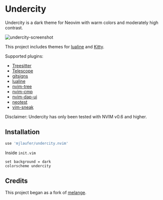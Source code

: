 # Undercity

Undercity is a dark theme for Neovim with warm colors and moderately high contrast.

![undercity-screenshot](https://user-images.githubusercontent.com/24204252/154861369-cfc10843-677c-4a8f-88f0-b72a299591d7.png)

This project includes themes for [lualine](https://github.com/nvim-lualine/lualine.nvim) and [Kitty](https://sw.kovidgoyal.net/kitty/).

Supported plugins:

-   [Treesitter](https://github.com/nvim-treesitter/nvim-treesitter)
-   [Telescope](https://github.com/nvim-telescope/telescope.nvim)
-   [gitsigns](https://github.com/lewis6991/gitsigns.nvim)
-   [lualine](https://github.com/nvim-lualine/lualine.nvim)
-   [nvim-tree](https://github.com/kyazdani42/nvim-tree.lua)
-   [nvim-cmp](https://github.com/hrsh7th/nvim-cmp)
-   [nvim-dap-ui](https://github.com/rcarriga/nvim-dap-ui)
-   [neotest](https://github.com/nvim-neotest/neotest)
-   [vim-sneak](https://github.com/justinmk/vim-sneak)

Disclaimer: Undercity has only been tested with NVIM v0.6 and higher.

## Installation

```lua
use 'mjlaufer/undercity.nvim'
```

Inside `init.vim`

```vim
set background = dark
colorscheme undercity
```

## Credits

This project began as a fork of [melange](https://github.com/savq/melange).
